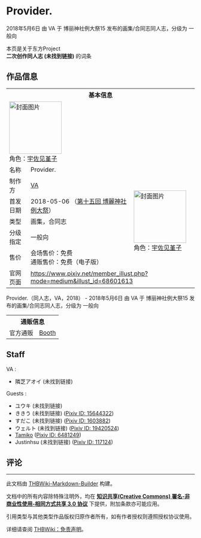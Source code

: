 # Provider.

<!-- source html: G:\repos\THBWiki-Markdown-Builder\THBWikiMarkdown\Temp\main\f\f1\ns0%3AProvider%2E.html -->

2018年5月6日 由 VA 于 博丽神社例大祭15 发布的画集/合同志同人志，分级为 一般向

本页是关于东方Project  
 **二次创作同人志 (未找到链接)** 的词条
## 作品信息

<table><tbody><tr><th colspan="3">基本信息</th></tr><tr><td class="cover-artwork-mobile" colspan="2"><a href="./文件-Provider.封面.jpg.md" class="image" title="封面图片"><img alt="封面图片" src="https://upload.thwiki.cc/thumb/9/9e/Provider.%E5%B0%81%E9%9D%A2.jpg/140px-Provider.%E5%B0%81%E9%9D%A2.jpg" decoding="async" loading="lazy" width="140" height="140" srcset="https://upload.thwiki.cc/thumb/9/9e/Provider.%E5%B0%81%E9%9D%A2.jpg/210px-Provider.%E5%B0%81%E9%9D%A2.jpg 1.5x, https://upload.thwiki.cc/thumb/9/9e/Provider.%E5%B0%81%E9%9D%A2.jpg/280px-Provider.%E5%B0%81%E9%9D%A2.jpg 2x" data-file-width="620" data-file-height="620"></a><div class="cover-char">角色：<a href="./宇佐见堇子.md" title="宇佐见堇子">宇佐见堇子</a></div></td>
</tr><tr><td class="label">名称</td><td colspan="2"> Provider. </td></tr><tr><td class="label">制作方</td><td><a href="./VA.md" title="VA">VA</a></td><td class="cover-artwork" rowspan="5" style="min-width:140px;"><a href="./文件-Provider.封面.jpg.md" class="image" title="封面图片"><img alt="封面图片" src="https://upload.thwiki.cc/thumb/9/9e/Provider.%E5%B0%81%E9%9D%A2.jpg/140px-Provider.%E5%B0%81%E9%9D%A2.jpg" decoding="async" loading="lazy" width="140" height="140" srcset="https://upload.thwiki.cc/thumb/9/9e/Provider.%E5%B0%81%E9%9D%A2.jpg/210px-Provider.%E5%B0%81%E9%9D%A2.jpg 1.5x, https://upload.thwiki.cc/thumb/9/9e/Provider.%E5%B0%81%E9%9D%A2.jpg/280px-Provider.%E5%B0%81%E9%9D%A2.jpg 2x" data-file-width="620" data-file-height="620"></a><div class="cover-char">角色：<a href="./宇佐见堇子.md" title="宇佐见堇子">宇佐见堇子</a></div></td>
</tr><tr><td class="label">首发日期</td><td>2018-05-06&#160;（<a href="/展会作品列表?e=%E5%8D%9A%E4%B8%BD%E7%A5%9E%E7%A4%BE%E4%BE%8B%E5%A4%A7%E7%A5%AD%2315">第十五回 博麗神社例大祭</a>）</td></tr><tr><td class="label">类型</td><td>画集，合同志</td></tr><tr><td class="label">分级指定</td><td>一般向</td></tr><tr><td class="label">售价</td><td>会场售价：免费<br>通贩售价：免费（电子版）</td></tr>
<tr><td class="label">官网页面</td><td colspan="2"><a rel="nofollow" class="external free" href="https://www.pixiv.net/member_illust.php?mode=medium&amp;illust_id=68601613">https://www.pixiv.net/member_illust.php?mode=medium&amp;illust_id=68601613</a></td></tr></tbody></table>

Provider.（同人志，VA，2018） - 2018年5月6日 由 VA 于 博丽神社例大祭15 发布的画集/合同志同人志，分级为 一般向

<table><tbody><tr><th colspan="3">通贩信息</th></tr><tr><td class="label">官方通贩</td><td colspan="2"><a rel="nofollow" class="external text" href="https://aoishiba.booth.pm/items/866217">Booth</a></td></tr></tbody></table>


## Staff
VA
: 

- 隣芝アオイ (未找到链接)

Guests
: 

- ユウキ (未找到链接)
- ききう (未找到链接) ([Pixiv ID: 15644322](https://www.pixiv.net/member_illust.php?id=15644322))
- すだこ (未找到链接) ([Pixiv ID: 1603882](https://www.pixiv.net/member_illust.php?id=1603882))
- ウェルト (未找到链接) ([Pixiv ID: 19420524](https://www.pixiv.net/member_illust.php?id=19420524))
- [Tamiko](./tamiko.md) ([Pixiv ID: 6481249](https://www.pixiv.net/member_illust.php?id=6481249))
- Justinhsu (未找到链接) ([Pixiv ID: 117124](https://www.pixiv.net/member_illust.php?id=117124))

## 评论




---

此文档由 [THBWiki-Markdown-Builder](https://github.com/Delsin-Yu/THBWiki-Markdown-Builder) 构建。

文档中的所有内容除特殊注明外，均在 [**知识共享(Creative Commons) 署名-非商业性使用-相同方式共享 3.0 协议**](https://creativecommons.org/licenses/by-sa/3.0/deed.zh-hans) 下提供，附加条款亦可能应用。

引用类型与其他类型作品版权归原作者所有，如有作者授权则遵照授权协议使用。

详细请查阅 [THBWiki：免责声明](https://thbwiki.cc/THBWiki:%E5%85%8D%E8%B4%A3%E5%A3%B0%E6%98%8E)。

